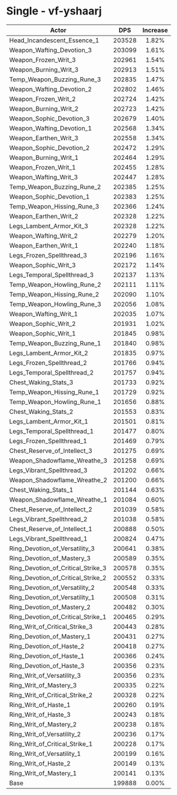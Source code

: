 # Single - vf-yshaarj
| Actor | DPS | Increase |
|---|:---:|:---:|
|Head_Incandescent_Essence_1|203528|1.82%|
|Weapon_Wafting_Devotion_3|203099|1.61%|
|Weapon_Frozen_Writ_3|202961|1.54%|
|Weapon_Burning_Writ_3|202913|1.51%|
|Temp_Weapon_Buzzing_Rune_3|202835|1.47%|
|Weapon_Wafting_Devotion_2|202802|1.46%|
|Weapon_Frozen_Writ_2|202724|1.42%|
|Weapon_Burning_Writ_2|202723|1.42%|
|Weapon_Sophic_Devotion_3|202679|1.40%|
|Weapon_Wafting_Devotion_1|202568|1.34%|
|Weapon_Earthen_Writ_3|202558|1.34%|
|Weapon_Sophic_Devotion_2|202472|1.29%|
|Weapon_Burning_Writ_1|202464|1.29%|
|Weapon_Frozen_Writ_1|202455|1.28%|
|Weapon_Wafting_Writ_3|202447|1.28%|
|Temp_Weapon_Buzzing_Rune_2|202385|1.25%|
|Weapon_Sophic_Devotion_1|202383|1.25%|
|Temp_Weapon_Hissing_Rune_3|202366|1.24%|
|Weapon_Earthen_Writ_2|202328|1.22%|
|Legs_Lambent_Armor_Kit_3|202328|1.22%|
|Weapon_Wafting_Writ_2|202279|1.20%|
|Weapon_Earthen_Writ_1|202240|1.18%|
|Legs_Frozen_Spellthread_3|202196|1.16%|
|Weapon_Sophic_Writ_3|202172|1.14%|
|Legs_Temporal_Spellthread_3|202137|1.13%|
|Temp_Weapon_Howling_Rune_2|202111|1.11%|
|Temp_Weapon_Hissing_Rune_2|202090|1.10%|
|Temp_Weapon_Howling_Rune_3|202056|1.08%|
|Weapon_Wafting_Writ_1|202035|1.07%|
|Weapon_Sophic_Writ_2|201931|1.02%|
|Weapon_Sophic_Writ_1|201845|0.98%|
|Temp_Weapon_Buzzing_Rune_1|201840|0.98%|
|Legs_Lambent_Armor_Kit_2|201835|0.97%|
|Legs_Frozen_Spellthread_2|201766|0.94%|
|Legs_Temporal_Spellthread_2|201757|0.94%|
|Chest_Waking_Stats_3|201733|0.92%|
|Temp_Weapon_Hissing_Rune_1|201729|0.92%|
|Temp_Weapon_Howling_Rune_1|201656|0.88%|
|Chest_Waking_Stats_2|201553|0.83%|
|Legs_Lambent_Armor_Kit_1|201501|0.81%|
|Legs_Temporal_Spellthread_1|201477|0.80%|
|Legs_Frozen_Spellthread_1|201469|0.79%|
|Chest_Reserve_of_Intellect_3|201275|0.69%|
|Weapon_Shadowflame_Wreathe_3|201258|0.69%|
|Legs_Vibrant_Spellthread_3|201202|0.66%|
|Weapon_Shadowflame_Wreathe_2|201200|0.66%|
|Chest_Waking_Stats_1|201144|0.63%|
|Weapon_Shadowflame_Wreathe_1|201084|0.60%|
|Chest_Reserve_of_Intellect_2|201039|0.58%|
|Legs_Vibrant_Spellthread_2|201038|0.58%|
|Chest_Reserve_of_Intellect_1|200888|0.50%|
|Legs_Vibrant_Spellthread_1|200824|0.47%|
|Ring_Devotion_of_Versatility_3|200641|0.38%|
|Ring_Devotion_of_Mastery_3|200589|0.35%|
|Ring_Devotion_of_Critical_Strike_3|200578|0.35%|
|Ring_Devotion_of_Critical_Strike_2|200552|0.33%|
|Ring_Devotion_of_Versatility_2|200548|0.33%|
|Ring_Devotion_of_Versatility_1|200508|0.31%|
|Ring_Devotion_of_Mastery_2|200482|0.30%|
|Ring_Devotion_of_Critical_Strike_1|200465|0.29%|
|Ring_Writ_of_Critical_Strike_3|200443|0.28%|
|Ring_Devotion_of_Mastery_1|200431|0.27%|
|Ring_Devotion_of_Haste_2|200418|0.27%|
|Ring_Devotion_of_Haste_1|200366|0.24%|
|Ring_Devotion_of_Haste_3|200356|0.23%|
|Ring_Writ_of_Versatility_3|200356|0.23%|
|Ring_Writ_of_Mastery_3|200335|0.22%|
|Ring_Writ_of_Critical_Strike_2|200328|0.22%|
|Ring_Writ_of_Haste_1|200260|0.19%|
|Ring_Writ_of_Haste_3|200243|0.18%|
|Ring_Writ_of_Mastery_2|200238|0.18%|
|Ring_Writ_of_Versatility_2|200236|0.17%|
|Ring_Writ_of_Critical_Strike_1|200228|0.17%|
|Ring_Writ_of_Versatility_1|200199|0.16%|
|Ring_Writ_of_Haste_2|200149|0.13%|
|Ring_Writ_of_Mastery_1|200141|0.13%|
|Base|199888|0.00%|
